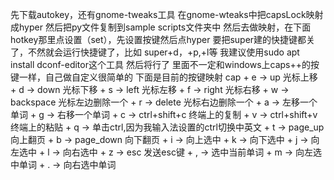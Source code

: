 先下载autokey，还有gnome-tweaks工具
在gnome-wteaks中把capsLock映射成hyper
然后把py文件复制到sample scripts文件夹中
然后去做映射，在下面hotkey那里点设置（set），先设置按键然后点hyper
要把super建的快捷键都关了，不然就会运行快捷键了，比如 super+d，+p,+l等
我建议使用sudo apt install dconf-editor这个工具
然后将行了
里面不一定和windows上caps++的按键一样，自己做自定义很简单的
下面是目前的按键映射
cap + e -> up 光标上移
    + d -> down 光标下移
    + s -> left 光标左移
    + f -> right 光标右移
    + w -> backspace 光标左边删除一个
    + r -> delete 光标右边删除一个
    + a -> 左移一个单词
    + g -> 右移一个单词
    + c -> ctrl+shift+c 终端上的复制
    + v -> ctrl+shift+v 终端上的粘贴
    + q -> 单击ctrl,因为我输入法设置的ctrl切换中英文
    + t -> page_up 向上翻页
    + b -> page_down 向下翻页
    + i -> 向上选中
    + k -> 向下选中
    + j -> 向左选中
    + l -> 向右选中
    + z -> esc 发送esc键
    + , -> 选中当前单词
    + m -> 向左选中单词
    + . -> 向右选中单词